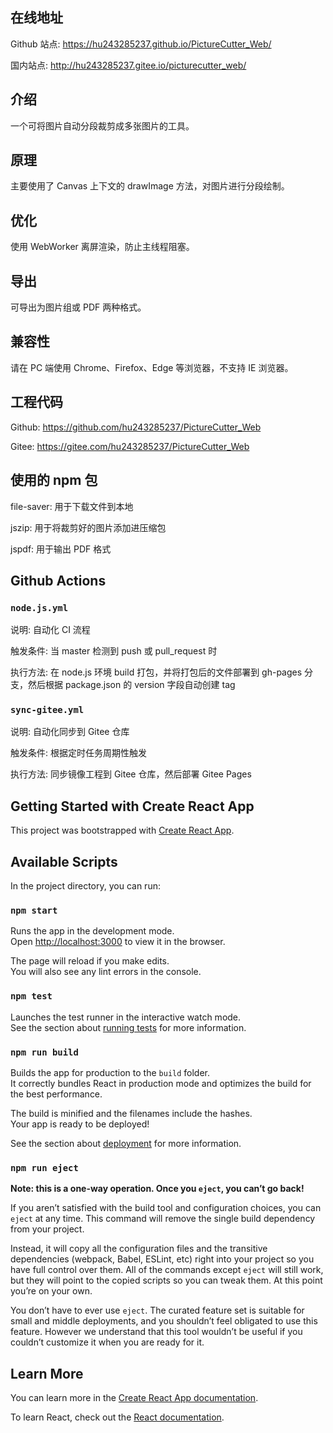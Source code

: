 ## 在线地址

Github 站点: https://hu243285237.github.io/PictureCutter_Web/

国内站点: http://hu243285237.gitee.io/picturecutter_web/

## 介绍

一个可将图片自动分段裁剪成多张图片的工具。

## 原理

主要使用了 Canvas 上下文的 drawImage 方法，对图片进行分段绘制。

## 优化

使用 WebWorker 离屏渲染，防止主线程阻塞。

## 导出

可导出为图片组或 PDF 两种格式。

## 兼容性

请在 PC 端使用 Chrome、Firefox、Edge 等浏览器，不支持 IE 浏览器。

## 工程代码

Github: https://github.com/hu243285237/PictureCutter_Web

Gitee: https://gitee.com/hu243285237/PictureCutter_Web

## 使用的 npm 包

file-saver: 用于下载文件到本地

jszip: 用于将裁剪好的图片添加进压缩包

jspdf: 用于输出 PDF 格式

## Github Actions

### `node.js.yml`

说明: 自动化 CI 流程

触发条件: 当 master 检测到 push 或 pull_request 时

执行方法: 在 node.js 环境 build 打包，并将打包后的文件部署到 gh-pages 分支，然后根据 package.json 的 version 字段自动创建 tag

### `sync-gitee.yml`

说明: 自动化同步到 Gitee 仓库

触发条件: 根据定时任务周期性触发

执行方法: 同步镜像工程到 Gitee 仓库，然后部署 Gitee Pages

## Getting Started with Create React App

This project was bootstrapped with [Create React App](https://github.com/facebook/create-react-app).

## Available Scripts

In the project directory, you can run:

### `npm start`

Runs the app in the development mode.\
Open [http://localhost:3000](http://localhost:3000) to view it in the browser.

The page will reload if you make edits.\
You will also see any lint errors in the console.

### `npm test`

Launches the test runner in the interactive watch mode.\
See the section about [running tests](https://facebook.github.io/create-react-app/docs/running-tests) for more information.

### `npm run build`

Builds the app for production to the `build` folder.\
It correctly bundles React in production mode and optimizes the build for the best performance.

The build is minified and the filenames include the hashes.\
Your app is ready to be deployed!

See the section about [deployment](https://facebook.github.io/create-react-app/docs/deployment) for more information.

### `npm run eject`

**Note: this is a one-way operation. Once you `eject`, you can’t go back!**

If you aren’t satisfied with the build tool and configuration choices, you can `eject` at any time. This command will remove the single build dependency from your project.

Instead, it will copy all the configuration files and the transitive dependencies (webpack, Babel, ESLint, etc) right into your project so you have full control over them. All of the commands except `eject` will still work, but they will point to the copied scripts so you can tweak them. At this point you’re on your own.

You don’t have to ever use `eject`. The curated feature set is suitable for small and middle deployments, and you shouldn’t feel obligated to use this feature. However we understand that this tool wouldn’t be useful if you couldn’t customize it when you are ready for it.

## Learn More

You can learn more in the [Create React App documentation](https://facebook.github.io/create-react-app/docs/getting-started).

To learn React, check out the [React documentation](https://reactjs.org/).
